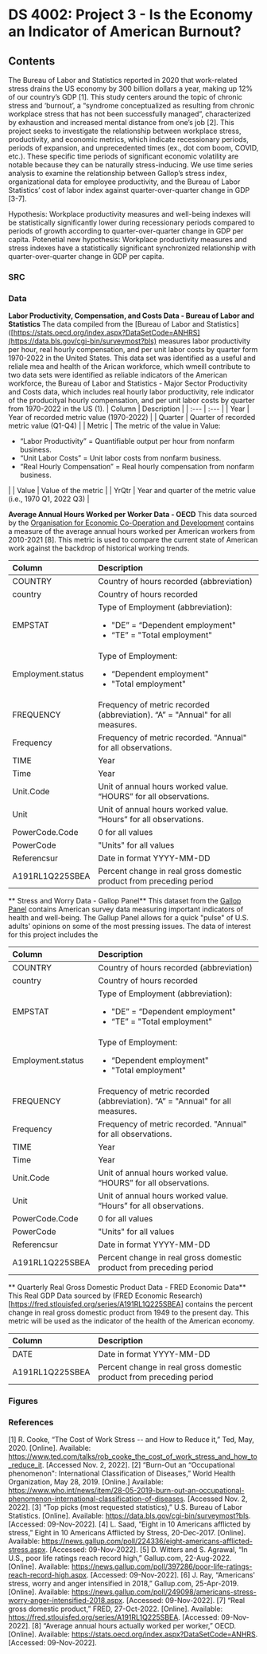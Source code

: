 # DS 4002: Project 3 - Is the Economy an Indicator of American Burnout?
## Contents

The Bureau of Labor and Statistics reported in 2020 that work-related stress drains the US economy by 300 billion dollars a year, making up 12% of our country’s GDP [1]. This study centers around the topic of chronic stress and ‘burnout’, a “syndrome conceptualized as resulting from chronic workplace stress that has not been successfully managed”, characterized by exhaustion and increased mental distance from one’s job [2]. This project seeks to investigate the relationship between workplace stress, productivity, and economic metrics, which indicate recessionary periods, periods of expansion, and unprecedented times (ex., dot com boom, COVID, etc.). These specific time periods of significant economic volatility are notable because they can be naturally stress-inducing. We use time series analysis to examine the relationship between Gallop’s stress index, organizational data for employee productivity, and the Bureau of Labor Statistics’ cost of labor index against quarter-over-quarter change in GDP [3-7].

Hypothesis: Workplace productivity measures and well-being indexes will be statistically significantly lower during recessionary periods compared to periods of growth according to quarter-over-quarter change in GDP per capita. 
Potenetial new hypothesis: Workplace productivity measures and stress indexes have a statistically significant synchronized relationship with quarter-over-quarter change in GDP per capita. 

### SRC


### Data

**Labor Productivity, Compensation, and Costs Data - Bureau of Labor and Statistics**
The data compiled from the [Bureau of Labor and Statistics]([https://stats.oecd.org/index.aspx?DataSetCode=ANHRS](https://data.bls.gov/cgi-bin/surveymost?bls) measures labor productivity per hour, real hourly compensation, and per unit labor costs by quarter form 1970-2022 in the United States. This data set was identified as a useful and reliale mea and health of the Arican workforce, which wmeill contribute to 
two data sets were identified as reliable indicators of the American workforce, the Bureau of Labor and Statistics - Major Sector Productivity and Costs data, which includes real hourly labor productivity, rele indicator of the producityal hourly compensation, and per unit labor costs by quarter from 1970-2022 in the US (1).
| Column      | Description   |
| :---        |    :---   |
| Year      | Year of recorded metric value (1970-2022)   |
| Quarter   | Quarter of recorded metric value (Q1-Q4)      |
| Metric   | The metric of the value in Value: <ul><li>“Labor Productivity” = Quantifiable output per hour from nonfarm business.</li><li>“Unit Labor Costs” = Unit labor costs from nonfarm business.</li><li>“Real Hourly Compensation” = Real hourly compensation from nonfarm business.     </li></ul>|
| Value   | Value of the metric |
| YrQtr   | Year and quarter of the metric value (i.e., 1970 Q1, 2022 Q3)      |


**Average Annual Hours Worked per Worker Data - OECD**
This data sourced by the [Organisation for Economic Co-Operation and Development](https://stats.oecd.org/index.aspx?DataSetCode=ANHRS) contains a measure of the average annual hours worked per American workers from 2010-2021 [8]. This metric is used to compare the current state of American work against the backdrop of historical working trends.

| Column      | Description   |
| :---        |    :----   |
| COUNTRY      | Country of hours recorded (abbreviation)   |
| country   | Country of hours recorded      |
| EMPSTAT   | Type of Employment (abbreviation):   <ul><li>"DE” = “Dependent employment"</li><li>“TE” = "Total employment"</li></ul>|
| Employment.status   | Type of Employment:   <ul><li>“Dependent employment"</li><li>"Total employment"</li></ul>|
| FREQUENCY   | Frequency of metric recorded (abbreviation). “A” = "Annual" for all measures.      |
| Frequency   | Frequency of metric recorded. "Annual" for all observations.      |
| TIME   | Year      |
| Time   | Year      |
| Unit.Code   | Unit of annual hours worked value. “HOURS” for all observations.      |
| Unit   | Unit of annual hours worked value. “Hours” for all observations.      |
| PowerCode.Code   | 0 for all values      |
| PowerCode   | "Units" for all values      |
| Referencsur  | Date in format YYYY-MM-DD    |
| A191RL1Q225SBEA   | Percent change in real gross domestic product from preceding period      |

** Stress and Worry Data - Gallop Panel**
This dataset from the [Gallop Panel](https://www.gallup.com/174158/gallup-panel-methodology.aspx) contains American
survey data measuring important indicators of health and well-being. The Gallup Panel allows for a quick "pulse" of U.S. adults' opinions on some of the most pressing issues. The data of interest for this project includes the 

| Column      | Description   |
| :---        |    :----   |
| COUNTRY      | Country of hours recorded (abbreviation)   |
| country   | Country of hours recorded      |
| EMPSTAT   | Type of Employment (abbreviation):   <ul><li>"DE” = “Dependent employment"</li><li>“TE” = "Total employment"</li></ul>|
| Employment.status   | Type of Employment:   <ul><li>“Dependent employment"</li><li>"Total employment"</li></ul>|
| FREQUENCY   | Frequency of metric recorded (abbreviation). “A” = "Annual" for all measures.      |
| Frequency   | Frequency of metric recorded. "Annual" for all observations.      |
| TIME   | Year      |
| Time   | Year      |
| Unit.Code   | Unit of annual hours worked value. “HOURS” for all observations.      |
| Unit   | Unit of annual hours worked value. “Hours” for all observations.      |
| PowerCode.Code   | 0 for all values      |
| PowerCode   | "Units" for all values      |
| Referencsur  | Date in format YYYY-MM-DD    |
| A191RL1Q225SBEA   | Percent change in real gross domestic product from preceding period      |


** Quarterly Real Gross Domestic Product Data - FRED Economic Data**
This Real GDP Data sourced by (FRED Economic Research)[https://fred.stlouisfed.org/series/A191RL1Q225SBEA] contains the percent change in real gross domestic product from 1949 to the present day. This metric will be used as the indicator of the health of the American economy.

| Column      | Description   |
| :---        |    :----   |
| DATE      | Date in format YYYY-MM-DD   |
| A191RL1Q225SBEA   | Percent change in real gross domestic product from preceding period      |





### Figures

### References
[1] R. Cooke, “The Cost of Work Stress -- and How to Reduce it,” Ted, May, 2020. [Online]. Available: https://www.ted.com/talks/rob_cooke_the_cost_of_work_stress_and_how_to_reduce_it. [Accessed Nov. 2, 2022].
[2] “Burn-Out an “Occupational phenomenon": International Classification of Diseases,” World Health Organization, May 28, 2019. [Online.] Available: https://www.who.int/news/item/28-05-2019-burn-out-an-occupational-phenomenon-international-classification-of-diseases. [Accessed Nov. 2, 2022].
[3] “Top picks (most requested statistics),” U.S. Bureau of Labor Statistics. [Online]. Available: https://data.bls.gov/cgi-bin/surveymost?bls. [Accessed: 09-Nov-2022]. 
[4] L. Saad, “Eight in 10 Americans afflicted by stress,” Eight in 10 Americans Afflicted by Stress, 20-Dec-2017. [Online]. Available: https://news.gallup.com/poll/224336/eight-americans-afflicted-stress.aspx. [Accessed: 09-Nov-2022]. 
[5] D. Witters and S. Agrawal, “In U.S., poor life ratings reach record high,” Gallup.com, 22-Aug-2022. [Online]. Available: https://news.gallup.com/poll/397286/poor-life-ratings-reach-record-high.aspx. [Accessed: 09-Nov-2022]. 
[6] J. Ray, “Americans' stress, worry and anger intensified in 2018,” Gallup.com, 25-Apr-2019. [Online]. Available: https://news.gallup.com/poll/249098/americans-stress-worry-anger-intensified-2018.aspx. [Accessed: 09-Nov-2022]. 
[7] “Real gross domestic product,” FRED, 27-Oct-2022. [Online]. Available: https://fred.stlouisfed.org/series/A191RL1Q225SBEA. [Accessed: 09-Nov-2022]. 
[8] “Average annual hours actually worked per worker,” OECD. [Online]. Available: https://stats.oecd.org/index.aspx?DataSetCode=ANHRS. [Accessed: 09-Nov-2022]. 


